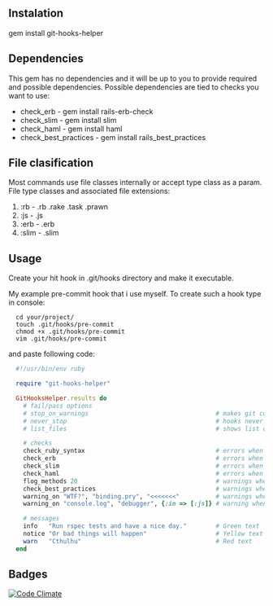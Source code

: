 Instalation
-----------
  gem install git-hooks-helper

Dependencies
------------
This gem has no dependencies and it will be up to you to provide required and possible dependencies.
Possible dependencies are tied to checks you want to use:
 * check_erb - gem install rails-erb-check
 * check_slim - gem install slim
 * check_haml - gem install haml
 * check_best_practices - gem install rails_best_practices

File clasification
------------------

Most commands use file classes internally or accept type class as a param.
File type classes and associated file extensions:

1. :rb   - .rb .rake .task .prawn
2. :js   - .js
3. :erb  - .erb
3. :slim - .slim

Usage
-----
Create your hit hook in .git/hooks directory and make it executable.

My example pre-commit hook that i use myself.
To create such a hook type in console:
```
  cd your/project/
  touch .git/hooks/pre-commit
  chmod +x .git/hooks/pre-commit
  vim .git/hooks/pre-commit
```
and paste following code:


```ruby
  #!/usr/bin/env ruby

  require "git-hooks-helper"

  GitHooksHelper.results do
    # fail/pass options
    # stop_on_warnings                                   # makes git commit fail if any warnings are found
    # never_stop                                         # hooks never fails commits
    # list_files                                         # shows list of all changed files

    # checks
    check_ruby_syntax                                    # errors when ruby syntax is invalid
    check_erb                                            # errors when ERB syntax is invalid
    check_slim                                           # errors when SLIM syntax is invalid
    check_haml                                           # errors when HAML syntax is invalid
    flog_methods 20                                      # warnings when FLOG reports more than 20 on method
    check_best_practices                                 # warnings when ruby best practices are violated
    warning_on "WTF?", "binding.pry", "<<<<<<<"          # warnings when any of these texts are present in any commited files
    warning_on "console.log", "debugger", {:in => [:js]} # warning when any of these texts are present in JS files

    # messages
    info   "Run rspec tests and have a nice day."        # Green text
    notice "Or bad things will happen"                   # Yellow text
    warn   "Cthulhu"                                     # Red text
  end
```

Badges
------
[![Code Climate](https://codeclimate.com/github/MartynasM/git-hooks-helper.png)](https://codeclimate.com/github/MartynasM/git-hooks-helper)
